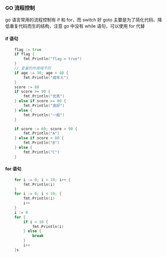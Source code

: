 ### GO 流程控制

go 语言常用的流程控制有 if 和 for，而 switch 好 goto 主要是为了简化代码、降低重复代码而生的结构，注意 go 中没有 while 语句，可以使用 for 代替

#### if 语句

```go
	flag := true
	if flag {
		fmt.Println("flag = true")
	}
    // 变量的作用域不同
	if age := 30; age > 40 {
		fmt.Println("成年人")
	}
    score := 88
	if score >= 90 {
		fmt.Println("优秀")
	} else if score >= 80 {
		fmt.Println("良好")
	} else {
		fmt.Println("一般")
	}

	if score := 60; score > 90 {
		fmt.Println("A")
	} else if score > 80 {
		fmt.Println("B")
	} else {
		fmt.Println("C")
	}
```

#### for 语句

```go
	for i := 0; i < 10; i++ {
		fmt.Println(i)
	}
	for i := 0; i < 10; {
		fmt.Println(i)
		i++
	}
    i := 0
	for {
		if i < 10 {
			fmt.Println(i)
		} else {
			break
		}
		i++
	}s
```
